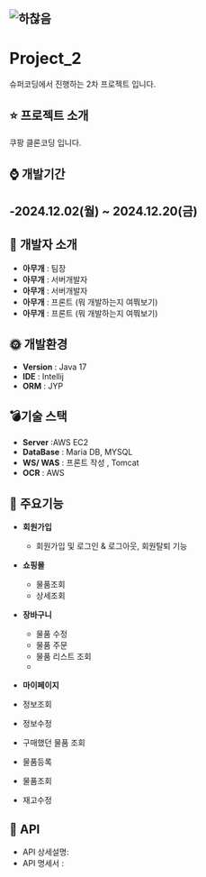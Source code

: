 ## ![하찮음](https://github.com/user-attachments/assets/a73cbe65-bf2e-4a20-b67a-3bfd2b2bbc58)
# Project_2
슈퍼코딩에서 진행하는 2차 프로젝트 입니다. 

## :star: 프로젝트 소개
쿠팡 클론코딩 입니다.

## :watch: 개발기간
-2024.12.02(월) ~ 2024.12.20(금)
- 

## :strawberry: 개발자 소개
- **아무개** : 팀장
- **아무개** : 서버개발자
- **아무개** : 서버개발자
- **아무개** : 프론트 (뭐 개발하는지 여쭤보기)
- **아무개** : 프론트 (뭐 개발하는지 여쭤보기)

## :sun_with_face: 개발환경
- **Version** : Java 17
- **IDE** : Intellij
- **ORM** : JYP

## :bomb:기술 스택
- **Server** :AWS EC2
- **DataBase** : Maria DB, MYSQL
- **WS/ WAS** : 프론트 작성 , Tomcat
- **OCR** : AWS

## :ghost: 주요기능
- **회원가입**
   - 회원가입 및 로그인 & 로그아웃, 회원탈퇴 기능
- **쇼핑몰**
   - 물품조회
   - 상세조회

-  **장바구니**
   - 물품 수정
   - 물품 주문
   - 물품 리스트 조회
   - 
  - **마이페이지**
   - 정보조회
   - 정보수정
   - 구매했던 물품 조회
   - 물품등록
   - 물품조회
   - 재고수정

## :doughnut: API
- API 상세설명:
- API 명세서 : 


